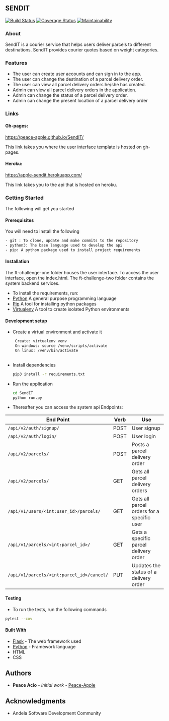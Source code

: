 ## SENDIT
[![Build Status](https://travis-ci.org/Peace-Apple/SendIT.svg?branch=develop)](https://travis-ci.org/Peace-Apple/SendIT)
[![Coverage Status](https://coveralls.io/repos/github/Peace-Apple/SendIT/badge.svg?branch=develop)](https://coveralls.io/github/Peace-Apple/SendIT?branch=develop)
[![Maintainability](https://api.codeclimate.com/v1/badges/1c2a090696fb6dbedf32/maintainability)](https://codeclimate.com/github/Peace-Apple/SendIT/maintainability)

### About
SendIT is a courier service that helps users deliver parcels to different destinations. SendIT
provides courier quotes based on weight categories.

### Features
- The user can create user accounts and can sign in to the app.
- The user can change the destination of a parcel delivery order.
- The user can view all parcel delivery orders he/she has created.
- Admin can view all parcel delivery orders in the application.
- Admin can change the status of a parcel delivery order.
- Admin can change the present location of a parcel delivery order

### Links

#### Gh-pages:  
https://peace-apple.github.io/SendIT/

This link takes you where the user interface template is hosted on gh-pages.

#### Heroku:    
https://apple-sendit.herokuapp.com/

This link takes you to the api that is hosted on heroku.

### Getting Started 
The following will get you started
#### Prerequisites
You will need to install the following

```bash
- git : To clone, update and make commits to the repository
- python3: The base language used to develop the api
- pip: A python package used to install project requirements
```
#### Installation
The ft-challenge-one folder houses the user interface. To access the user interface, open the index.html.
The ft-challenge-two folder contains the system backend services.
- To install the requirements, run:
- [Python](https://www.python.org/) A general purpose programming language
- [Pip](https://pypi.org/project/pip/) A tool for installing python packages
- [Virtualenv](https://virtualenv.pypa.io/en/stable/)  A tool to create isolated Python environments

#### Development setup
- Create a virtual environment and activate it
    ```bash
     Create: virtualenv venv
     On windows: source /venv/scripts/activate
     On linux: /venv/bin/activate
     
    ```
- Install dependencies 
    ```bash
    pip3 install -r requirements.txt
    ```
- Run the application
    ```bash
    cd SendIT
    python run.py
    ```
- Thereafter you can access the system api Endpoints:

| End Point                                           | Verb |Use                                       |
| ----------------------------------------------------|------|------------------------------------------|
|`/api/v2/auth/signup/`                               |POST  |User signup                               |
|`/api/v2/auth/login/`                                |POST  |User login                                |
|`/api/v2/parcels/`                                   |POST  |Posts a parcel delivery order             |
|`/api/v2/parcels/               `                    |GET   |Gets all parcel delivery orders|
|`/api/v1/users/<int:user_id>/parcels/`               |GET   |Gets all parcel orders for a specific user|
|`/api/v1/parcels/<int:parcel_id>/`                   |GET   |Gets a specific parcel delivery order     |
|`/api/v1/parcels/<int:parcel_id>/cancel/`            |PUT   |Updates the status of a delivery order    |


#### Testing

- To run the tests, run the following commands

```bash
pytest --cov 
```

#### Built With

* [Flask](http://flask.pocoo.org/docs/1.0/) - The web framework used
* [Python](https://www.python.org/) - Framework language
* HTML
* CSS

## Authors

* **Peace Acio** - *Initial work* - [Peace-Apple](https://github.com/Peace-Apple)

## Acknowledgments

* Andela Software Development Community







